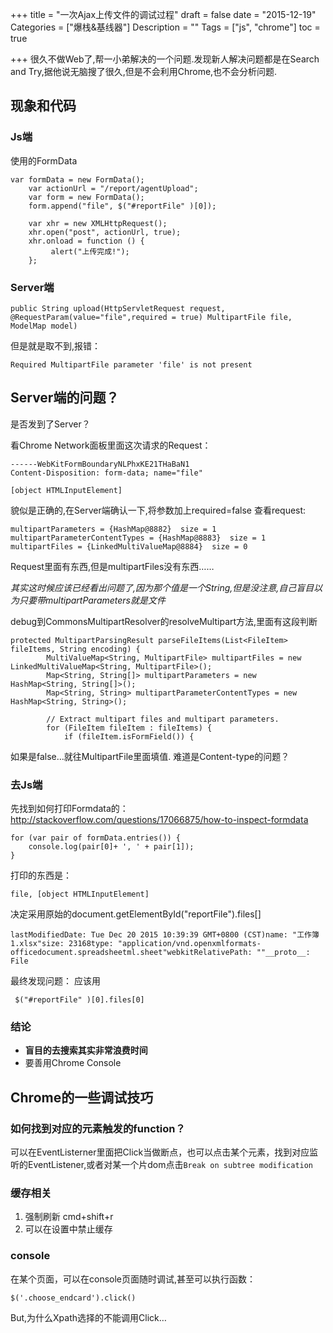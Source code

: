 +++
title = "一次Ajax上传文件的调试过程"
draft = false
date = "2015-12-19"
Categories = ["爆栈&基线器"] 
Description = "" 
Tags = ["js", "chrome"] 
toc = true

+++
很久不做Web了,帮一小弟解决的一个问题.发现新人解决问题都是在Search and Try,据他说无脑搜了很久,但是不会利用Chrome,也不会分析问题.

## 现象和代码
### Js端

使用的FormData
```
var formData = new FormData();
    var actionUrl = "/report/agentUpload";
    var form = new FormData();
    form.append("file", $("#reportFile" )[0]);

    var xhr = new XMLHttpRequest();
    xhr.open("post", actionUrl, true);
    xhr.onload = function () {
         alert("上传完成!");
    };

```
### Server端

```
public String upload(HttpServletRequest request, @RequestParam(value="file",required = true) MultipartFile file, ModelMap model)
```
但是就是取不到,报错：

```
Required MultipartFile parameter 'file' is not present
```


## Server端的问题？

是否发到了Server？

看Chrome Network面板里面这次请求的Request：

```
------WebKitFormBoundaryNLPhxKE21THaBaN1
Content-Disposition: form-data; name="file"

[object HTMLInputElement]

```


貌似是正确的,在Server端确认一下,将参数加上required=false
查看request:

```
multipartParameters = {HashMap@8882}  size = 1
multipartParameterContentTypes = {HashMap@8883}  size = 1
multipartFiles = {LinkedMultiValueMap@8884}  size = 0
```
Request里面有东西,但是multipartFiles没有东西……

*其实这时候应该已经看出问题了,因为那个值是一个String,但是没注意,自己盲目以为只要带multipartParameters就是文件*

debug到CommonsMultipartResolver的resolveMultipart方法,里面有这段判断
```
protected MultipartParsingResult parseFileItems(List<FileItem> fileItems, String encoding) {
		MultiValueMap<String, MultipartFile> multipartFiles = new LinkedMultiValueMap<String, MultipartFile>();
		Map<String, String[]> multipartParameters = new HashMap<String, String[]>();
		Map<String, String> multipartParameterContentTypes = new HashMap<String, String>();

		// Extract multipart files and multipart parameters.
		for (FileItem fileItem : fileItems) {
			if (fileItem.isFormField()) {
```
如果是false…就往MultipartFile里面填值.
难道是Content-type的问题？

### 去Js端

先找到如何打印Formdata的：
http://stackoverflow.com/questions/17066875/how-to-inspect-formdata

```
for (var pair of formData.entries()) {
    console.log(pair[0]+ ', ' + pair[1]); 
}
```
打印的东西是：

```
file, [object HTMLInputElement]

```
决定采用原始的document.getElementById("reportFile").files[]

```
lastModifiedDate: Tue Dec 20 2015 10:39:39 GMT+0800 (CST)name: "工作簿1.xlsx"size: 23168type: "application/vnd.openxmlformats-officedocument.spreadsheetml.sheet"webkitRelativePath: ""__proto__: File

```
最终发现问题：
应该用

```
 $("#reportFile" )[0].files[0]

```

### 结论
- **盲目的去搜索其实非常浪费时间**
- 要善用Chrome Console

## Chrome的一些调试技巧
### 如何找到对应的元素触发的function？
可以在EventListerner里面把Click当做断点，也可以点击某个元素，找到对应监听的EventListener,或者对某一个片dom点击`Break on subtree modification`
### 缓存相关
1. 强制刷新 cmd+shift+r
2. 可以在设置中禁止缓存
### console
在某个页面，可以在console页面随时调试,甚至可以执行函数：

```
$('.choose_endcard').click()
```
But,为什么Xpath选择的不能调用Click…




